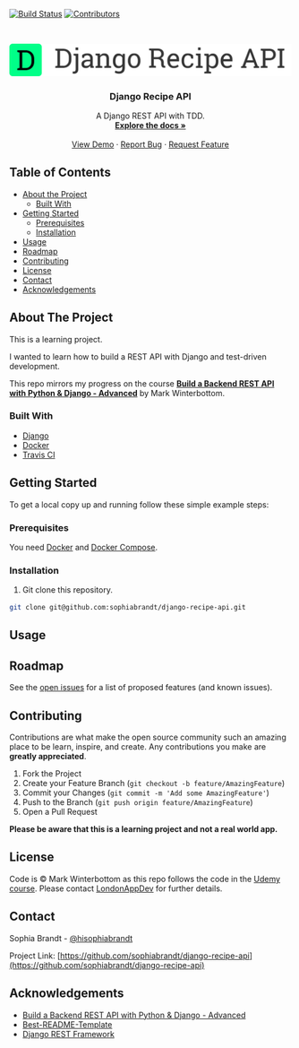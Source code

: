 <!-- PROJECT SHIELDS -->
<!--
*** I'm using markdown "reference style" links for readability.
*** Reference links are enclosed in brackets [ ] instead of parentheses ( ).
*** See the bottom of this document for the declaration of the reference variables
*** for build-url, contributors-url, etc. This is an optional, concise syntax you may use.
*** https://www.markdownguide.org/basic-syntax/#reference-style-links
-->
[![Build Status][build-shield]][build-url]
[![Contributors][contributors-shield]][contributors-url]

<!-- PROJECT LOGO -->
<br />
<p align="center">
  <a href="https://github.com/sophiabrandt/django-recipe-api">
    <img src="logo.png" alt="Logo">
  </a>

  <h3 align="center">Django Recipe API</h3>

  <p align="center">
    A Django REST API with TDD.
    <br />
    <a href="https://github.com/sophiabrandt/django-recipe-api"><strong>Explore the docs »</strong></a>
    <br />
    <br />
    <a href="https://github.com/sophiabrandt/django-recipe-api">View Demo</a>
    ·
    <a href="https://github.com/sophiabrandt/django-recipe-api/issues">Report Bug</a>
    ·
    <a href="https://github.com/sophiabrandt/django-recipe-api/issues">Request Feature</a>
  </p>
</p>



<!-- TABLE OF CONTENTS -->
## Table of Contents

* [About the Project](#about-the-project)
  * [Built With](#built-with)
* [Getting Started](#getting-started)
  * [Prerequisites](#prerequisites)
  * [Installation](#installation)
* [Usage](#usage)
* [Roadmap](#roadmap)
* [Contributing](#contributing)
* [License](#license)
* [Contact](#contact)
* [Acknowledgements](#acknowledgements)



<!-- ABOUT THE PROJECT -->
## About The Project

This is a learning project.  

I wanted to learn how to build a REST API with Django and test-driven development.

This repo mirrors my progress on the course **[Build a Backend REST API with Python & Django - Advanced](https://www.udemy.com/django-python-advanced/)** by Mark Winterbottom.

### Built With
- [Django](https://www.djangoproject.com/)
- [Docker](https://www.docker.com/)
- [Travis CI](https://travis-ci.org/)


<!-- GETTING STARTED -->
## Getting Started

To get a local copy up and running follow these simple example steps:

### Prerequisites

You need [Docker](https://www.docker.com/get-started) and [Docker Compose](https://docs.docker.com/compose/).

### Installation

1. Git clone this repository.
```sh
git clone git@github.com:sophiabrandt/django-recipe-api.git
```



<!-- USAGE EXAMPLES -->
## Usage



<!-- ROADMAP -->
## Roadmap

See the [open issues](https://github.com/sophiabrandt/django-recipe-api/issues) for a list of proposed features (and known issues).



<!-- CONTRIBUTING -->
## Contributing

Contributions are what make the open source community such an amazing place to be learn, inspire, and create. Any contributions you make are **greatly appreciated**.

1. Fork the Project
2. Create your Feature Branch (`git checkout -b feature/AmazingFeature`)
3. Commit your Changes (`git commit -m 'Add some AmazingFeature'`)
4. Push to the Branch (`git push origin feature/AmazingFeature`)
5. Open a Pull Request

**Please be aware that this is a learning project and not a real world app.**


<!-- LICENSE -->
## License

Code is &copy; Mark Winterbottom as this repo follows the code in the [Udemy course][udemy]. Please contact [LondonAppDev](https://www.londonappdeveloper.com/) for further details.


<!-- CONTACT -->
## Contact

Sophia Brandt - [@hisophiabrandt](https://twitter.com/hisophiabrandt)

Project Link: [https://github.com/sophiabrandt/django-recipe-api](https://github.com/sophiabrandt/django-recipe-api)



<!-- ACKNOWLEDGEMENTS -->
## Acknowledgements
- [Build a Backend REST API with Python & Django - Advanced][udemy]
- [Best-README-Template](https://github.com/othneildrew/Best-README-Template/blob/master/README.md)
- [Django REST Framework](https://www.django-rest-framework.org/)



<!-- MARKDOWN LINKS & IMAGES -->
<!-- https://www.markdownguide.org/basic-syntax/#reference-style-links -->
[build-shield]: https://travis-ci.org/sophiabrandt/django-recipe-api.svg?branch=master
[build-url]: https://travis-ci.org/sophiabrandt/django-recipe-api
[contributors-shield]: https://img.shields.io/badge/contributors-1-orange.svg?style=flat-square
[contributors-url]: https://github.com/sophiabrandt/django-recipe-api/graphs/contributors
[license-url]: https://choosealicense.com/licenses/mit
[product-screenshot]: https://raw.githubusercontent.com/sophiabrandt/django-recipe-api/master/screenshot.png
[udemy]: https://www.udemy.com/django-python-advanced/<Paste>

